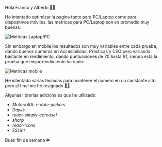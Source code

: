 ﻿Hola Franco y Alberto 🙋‍♂️

He intentado optimizar la pagina tanto para PC/Laptop como para dispositivos móviles, las métricas para PC/Laptop son en promedio muy buenas:

![Metricas Laptop/PC](https://i.ibb.co/Ypvhy19/Metricas-PC-Laptop.png)

Sin embargo en mobile los resultados son muy variables entre cada prueba, dando buenos números en Accesibilidad, Practicas y CEO pero variando bastante en rendimiento, dando puntuaciones de 70 hasta 91, siendo esta la prueba que mejor rendimiento ha dado:

![Metricas mobile](https://i.ibb.co/gTJPQ18/Metricas-Mobile.png%20https://i.ibb.co/Ypvhy19/Metricas-PC-Laptop.png)

He intentado varias técnicas para mantener el numero en un constante alto pero al final me he resignado [🤷‍♂️](https://emojipedia.org/es/hombre-encogido-de-hombros)

Algunas librerías adicionales que he utilizado:

-  *MaterialUI: x-date-pickers*
-  *DayJs*
-  *react-simply-carousel*
-  *sharp*
-  *react-icons*
-  *ESLint*

Buen fin de semana ☘️